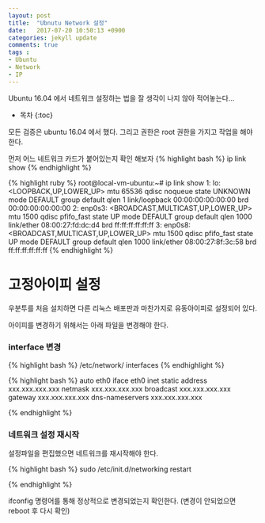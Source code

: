 ```yaml
---
layout: post
title:  "Ubnutu Network 설정"
date:   2017-07-20 10:50:13 +0900
categories: jekyll update
comments: true
tags :
- Ubuntu
- Network
- IP
---
```


Ubuntu 16.04 에서 네트워크 설정하는 법을 잘 생각이 나지 않아 적어놓는다...
* 목차
{:toc}

모든 검증은 ubuntu 16.04 에서 했다. 그리고 권한은 root 권한을 가지고 작업을 해야 한다.

먼저 어느 네트워크 카드가 붙어있는지 확인 해보자
{% highlight bash %}
ip link show
{% endhighlight %}

{% highlight ruby %}
root@local-vm-ubuntu:~# ip link show
1: lo: <LOOPBACK,UP,LOWER_UP> mtu 65536 qdisc noqueue state UNKNOWN mode DEFAULT group default qlen 1
    link/loopback 00:00:00:00:00:00 brd 00:00:00:00:00:00
2: enp0s3: <BROADCAST,MULTICAST,UP,LOWER_UP> mtu 1500 qdisc pfifo_fast state UP mode DEFAULT group default qlen 1000
    link/ether 08:00:27:fd:dc:d4 brd ff:ff:ff:ff:ff:ff
3: enp0s8: <BROADCAST,MULTICAST,UP,LOWER_UP> mtu 1500 qdisc pfifo_fast state UP mode DEFAULT group default qlen 1000
    link/ether 08:00:27:8f:3c:58 brd ff:ff:ff:ff:ff:ff
{% endhighlight %}

# 고정아이피 설정
우분투를 처음 설치하면 다른 리눅스 배포판과 마찬가지로 유동아이피로 설정되어 있다.

아이피를 변경하기 위해서는 아래 파일을 변경해야 한다.

### interface 변경

{% highlight bash %}
/etc/network/ interfaces
{% endhighlight %}


{% highlight bash %}
auto eth0
iface eth0 inet static
address xxx.xxx.xxx.xxx
netmask xxx.xxx.xxx.xxx
broadcast xxx.xxx.xxx.xxx
gateway xxx.xxx.xxx.xxx
dns-nameservers xxx.xxx.xxx.xxx

{% endhighlight %}

### 네트워크 설정 재시작
설정파일을 편집했으면 네트워크를 재시작해야 한다.


{% highlight bash %}
sudo /etc/init.d/networking restart

{% endhighlight %}

ifconfig 명령어를 통해 정상적으로 변경되었는지 확인한다. (변경이 안되었으면 reboot 후 다시 확인)
